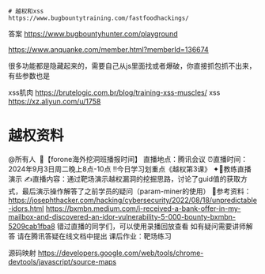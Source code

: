 ```
# 越权和xss
https://www.bugbountytraining.com/fastfoodhackings/
```
答案
https://www.bugbountyhunter.com/playground

https://www.anquanke.com/member.html?memberId=136674


很多功能都是隐藏起来的，需要自己从js里面找或者爆破，你直接抓包抓不出来，有些参数也是

xss肌肉
https://brutelogic.com.br/blog/training-xss-muscles/
xss
https://xz.aliyun.com/u/1758
# 越权资料
@所有人 
🌈【forone海外挖洞班播报时间】
直播地点：腾讯会议
⏰直播时间：2024年9月3日周二晚上8点-10点
‼今日学习划重点《越权第3课》
✦🍉教练直播演示
✍直播内容：通过靶场演示越权漏洞的挖掘思路，讨论了guid值的获取方式，最后演示操作解答了之前学员的疑问（param-miner的使用）
📲参考资料：
https://josephthacker.com/hacking/cybersecurity/2022/08/18/unpredictable-idors.html
https://bxmbn.medium.com/i-received-a-bank-offer-in-my-mailbox-and-discovered-an-idor-vulnerability-5-000-bounty-bxmbn-5209cab1fba8
错过直播的同学们，可以使用录播回放查看
如有疑问需要讲师解答 请在腾讯答疑在线文档中提出
课后作业：靶场练习

源码映射
https://developers.google.com/web/tools/chrome-devtools/javascript/source-maps